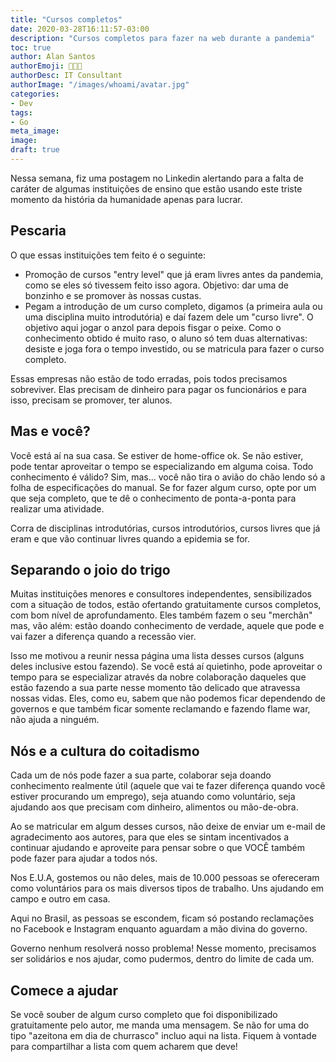 ```yaml
---
title: "Cursos completos"
date: 2020-03-28T16:11:57-03:00
description: "Cursos completos para fazer na web durante a pandemia"
toc: true
author: Alan Santos
authorEmoji: 👨🏻‍💻
authorDesc: IT Consultant
authorImage: "/images/whoami/avatar.jpg"
categories:
- Dev
tags:
- Go
meta_image:
image:
draft: true
---
```


Nessa semana, fiz uma postagem no Linkedin alertando para a falta de caráter de algumas instituições de ensino que estão usando este triste momento da história da humanidade apenas para lucrar.

## Pescaria
O que essas instituições tem feito é o seguinte:
* Promoção de cursos "entry level" que já eram livres antes da pandemia, como se eles só tivessem feito isso agora. Objetivo: dar uma de bonzinho e se promover às nossas custas.
* Pegam a introdução de um curso completo, digamos (a primeira aula ou uma disciplina muito introdutória) e daí fazem dele um "curso livre". O objetivo aqui jogar o anzol para depois fisgar o peixe. Como o conhecimento obtido é muito raso, o aluno só tem duas alternativas: desiste e joga fora o tempo investido, ou se matricula para fazer o curso completo.

Essas empresas não estão de todo erradas, pois todos precisamos sobreviver. Elas precisam de dinheiro para pagar os funcionários e para isso, precisam se promover, ter alunos.

## Mas e você?
Você está aí na sua casa. Se estiver de home-office ok. Se não estiver, pode tentar aproveitar o tempo se especializando em alguma coisa. Todo conhecimento é válido? Sim, mas...  você não  tira o avião do chão lendo só a folha de especificações do manual. Se for fazer algum curso, opte por um que seja completo, que te dê o conhecimento de ponta-a-ponta para realizar uma atividade.

Corra de disciplinas introdutórias, cursos introdutórios, cursos livres que já eram e que vão continuar livres quando a epidemia se for.

## Separando o joio do trigo

Muitas instituições menores e consultores independentes, sensibilizados com a situação de todos, estão ofertando gratuitamente cursos completos, com bom nível de aprofundamento. Eles também fazem o seu "merchãn" mas, vão além: estão doando conhecimento de verdade, aquele que pode e vai fazer a diferença quando a recessão vier.

Isso me motivou a reunir nessa página uma lista desses cursos (alguns deles inclusive estou fazendo). Se você está aí quietinho, pode aproveitar o tempo para se especializar através da nobre colaboração daqueles que estão fazendo a sua parte nesse momento tão delicado que atravessa nossas vidas. Eles, como eu, sabem que não podemos ficar dependendo de governos e que também ficar somente reclamando e fazendo flame war, não ajuda a ninguém.

## Nós e a cultura do coitadismo

Cada um de nós pode fazer a sua parte, colaborar seja doando conhecimento realmente útil (aquele que vai te fazer diferença quando você estiver procurando um emprego), seja atuando como voluntário, seja ajudando aos que precisam com dinheiro, alimentos ou mão-de-obra.

Ao se matricular em algum desses cursos, não deixe de enviar um e-mail de agradecimento aos autores, para que eles se sintam incentivados a continuar ajudando e aproveite para pensar sobre o que VOCÊ também pode fazer para ajudar a todos nós.


Nos E.U.A, gostemos ou não deles, mais de 10.000 pessoas se ofereceram como voluntários para os mais diversos tipos de trabalho. Uns ajudando em campo e outro em casa.

Aqui no Brasil, as pessoas se escondem, ficam só postando reclamações no Facebook e Instagram enquanto aguardam a mão divina do governo.

Governo nenhum resolverá nosso problema! Nesse momento, precisamos ser solidários e nos ajudar, como pudermos, dentro do limite de cada um.

## Comece a ajudar
Se você souber de algum curso completo que foi disponibilizado gratuitamente pelo autor, me manda uma mensagem.
Se não for uma do tipo "azeitona em dia de churrasco" incluo aqui na lista.
Fiquem à vontade para compartilhar a lista com quem acharem que deve!
